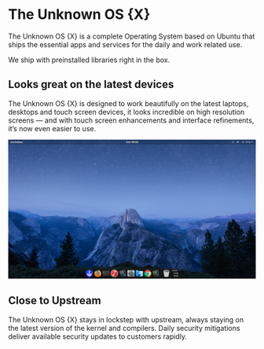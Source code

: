 # The Unknown OS {X}
The Unknown OS {X} is a complete Operating System based on Ubuntu that ships the essential apps and services for the daily and work related use. 

We ship with preinstalled libraries right in the box.


## Looks great on the latest devices

The Unknown OS {X} is designed to work beautifully on the latest laptops, desktops and touch screen devices, it looks incredible on high resolution screens — and with touch screen enhancements and interface refinements, it’s now even easier to use.


  <img src="Images/Screenshot.png" alt="Screenshots">


## Close to Upstream

The Unknown OS {X} stays in lockstep with upstream, always staying on the latest version of the kernel and compilers. Daily security mitigations deliver available security updates to customers rapidly. 


